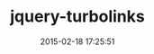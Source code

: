 ---
layout: post
title:  "jquery-turbolinks"
repo:   "kossnocorp/jquery.turbolinks"
date:   2015-02-18 17:25:51
gemurl: https://github.com/kossnocorp/jquery.turbolinks
---